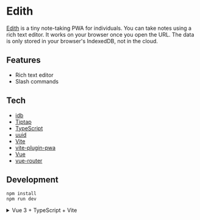 # Edith

[Edith](https://edith.sakih.net/) is a tiny note-taking PWA for individuals. You can take notes using a rich text editor. It works on your browser once you open the URL. The data is only stored in your browser's IndexedDB, not in the cloud.

## Features

- Rich text editor
- Slash commands

## Tech

- [idb](https://github.com/jakearchibald/idb)
- [Tiptap](https://tiptap.dev/)
- [TypeScript](https://www.typescriptlang.org/)
- [uuid](https://github.com/uuidjs/uuid)
- [Vite](https://vitejs.dev/)
- [vite-plugin-pwa](https://vite-pwa-org.netlify.app/)
- [Vue](https://vuejs.org/)
- [vue-router](https://router.vuejs.org/)

## Development

```
npm install
npm run dev
```

<details>
<summary>Vue 3 + TypeScript + Vite</summary>
This template should help get you started developing with Vue 3 and TypeScript in Vite. The template uses Vue 3 `<script setup>` SFCs, check out the [script setup docs](https://v3.vuejs.org/api/sfc-script-setup.html#sfc-script-setup) to learn more.

## Recommended Setup

- [VS Code](https://code.visualstudio.com/) + [Vue - Official](https://marketplace.visualstudio.com/items?itemName=Vue.volar) (previously Volar) and disable Vetur

- Use [vue-tsc](https://github.com/vuejs/language-tools/tree/master/packages/tsc) for performing the same type checking from the command line, or for generating d.ts files for SFCs.
</details>
